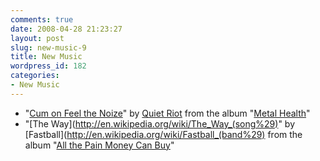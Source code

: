 ```yaml
---
comments: true
date: 2008-04-28 21:23:27
layout: post
slug: new-music-9
title: New Music
wordpress_id: 182
categories:
- New Music
---
```


  * "[Cum on Feel the Noize](http://en.wikipedia.org/wiki/Cum_on_Feel_the_Noize)" by [Quiet Riot](http://en.wikipedia.org/wiki/Quiet_Riot) from the album "[Metal Health](http://en.wikipedia.org/wiki/Metal_Health)" 
  * "[The Way](http://en.wikipedia.org/wiki/The_Way_(song%29)" by [Fastball](http://en.wikipedia.org/wiki/Fastball_(band%29) from the album "[All the Pain Money Can Buy](http://en.wikipedia.org/wiki/All_the_Pain_Money_Can_Buy)"
